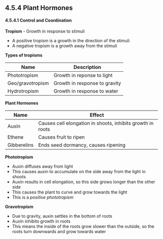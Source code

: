 ## 4.5.4 Plant Hormones
#### 4.5.4.1 Control and Coordination

**Tropism** - Growth in response to stimuli

* A positive tropism is a growth in the direction of the stimuli
* A negative tropism is a growth away from the stimuli

**Types of tropisms**

|Name|Description|
|---|---|
|Phototropism| Growth in reponse to light|
|Geo/gravotropism|Growth in response to gravity|
|Hydrotropism|Growth in response to water|

**Plant Hormones**

|Name|Effect|
|------|------|
|Auxin|Causes cell elongation in shoots, inhibits growth in roots|
|Ethene|Causes fruit to ripen|
|Gibberelins|Ends seed dormancy, causes ripening|

**Phototropism**

* Auxin diffuses away from light
* This causes auxin to accumulate on the side away from the light in shoots
* Auxin results in cell elongation, so this side grows longer than the other side
* This causes the plant to curve and grow towards the light
* This is a *positive phototropism*

**Gravotropism**

* Due to gravity, auxin settles in the bottom of roots
* Auxin inhibits growth in roots
* This means the inside of the roots grow slower than the outside, so the roots turn downwards and grow towards water